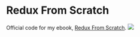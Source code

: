 # Redux From Scratch
Official code for my ebook, [Redux From Scratch](http://bit.ly/2tJmfk7).
![](https://s3-us-west-2.amazonaws.com/s.cdpn.io/827672/Cover_copy.PNG)
